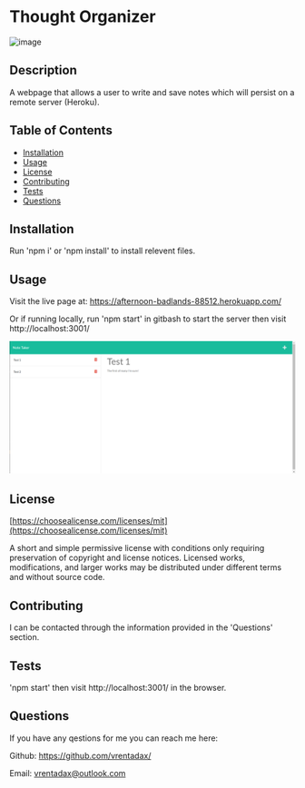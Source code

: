 # Thought Organizer

![image](https://img.shields.io/badge/license-MIT-brightgreen)
  

## Description

A webpage that allows a user to write and save notes which will persist on a remote server (Heroku).

## Table of Contents
- [Installation](#installation)
- [Usage](#usage)
- [License](#license)
- [Contributing](#contributing)
- [Tests](#tests)
- [Questions](#questions)

## Installation

Run 'npm i' or 'npm install' to install relevent files.

## Usage

Visit the live page at: https://afternoon-badlands-88512.herokuapp.com/

Or if running locally, run 'npm start' in gitbash to start the server then visit http://localhost:3001/

![Screenshot](./assets/images/Screenshot.png)

  
## License

[https://choosealicense.com/licenses/mit](https://choosealicense.com/licenses/mit)

A short and simple permissive license with conditions only requiring preservation of copyright and license notices. Licensed works, modifications, and larger works may be distributed under different terms and without source code.
  

## Contributing

I can be contacted through the information provided in the 'Questions' section.

## Tests

'npm start' then visit http://localhost:3001/ in the browser.

## Questions

If you have any qestions for me you can reach me here:

Github: https://github.com/vrentadax/
  
Email: vrentadax@outlook.com